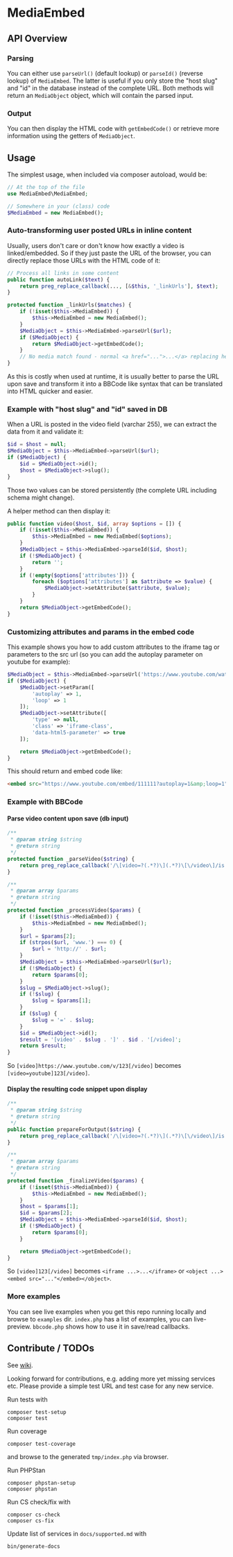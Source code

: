 # MediaEmbed

## API Overview

### Parsing
You can either use `parseUrl()` (default lookup) or `parseId()` (reverse lookup) of `MediaEmbed`.
The latter is useful if you only store the "host slug" and "id" in the database instead of the
complete URL.
Both methods will return an `MediaObject` object, which will contain the parsed input.

### Output
You can then display the HTML code with `getEmbedCode()` or retrieve more information using the getters of `MediaObject`.


## Usage
The simplest usage, when included via composer autoload, would be:
```php
// At the top of the file
use MediaEmbed\MediaEmbed;

// Somewhere in your (class) code
$MediaEmbed = new MediaEmbed();
```

### Auto-transforming user posted URLs in inline content

Usually, users don't care or don't know how exactly a video is linked/embedded.
So if they just paste the URL of the browser, you can directly replace those URLs with the HTML code of it:
```php
// Process all links in some content
public function autoLink($text) {
    return preg_replace_callback(..., [&$this, '_linkUrls'], $text);
}

protected function _linkUrls($matches) {
    if (!isset($this->MediaEmbed)) {
        $this->MediaEmbed = new MediaEmbed();
    }
    $MediaObject = $this->MediaEmbed->parseUrl($url);
    if ($MediaObject) {
        return $MediaObject->getEmbedCode();
    }
    // No media match found - normal <a href="...">...</a> replacing here
}
```

As this is costly when used at runtime, it is usually better to parse the URL upon save
and transform it into a BBCode like syntax that can be translated into HTML quicker and easier.

### Example with "host slug" and "id" saved in DB
When a URL is posted in the video field (varchar 255), we can extract the data from it and validate it:
```php
$id = $host = null;
$MediaObject = $this->MediaEmbed->parseUrl($url);
if ($MediaObject) {
    $id = $MediaObject->id();
    $host = $MediaObject->slug();
}
```
Those two values can be stored persistently (the complete URL including schema might change).

A helper method can then display it:
```php
public function video($host, $id, array $options = []) {
    if (!isset($this->MediaEmbed)) {
        $this->MediaEmbed = new MediaEmbed($options);
    }
    $MediaObject = $this->MediaEmbed->parseId($id, $host);
    if (!$MediaObject) {
        return '';
    }
    if (!empty($options['attributes'])) {
        foreach ($options['attributes'] as $attribute => $value) {
            $MediaObject->setAttribute($attribute, $value);
        }
    }
    return $MediaObject->getEmbedCode();
}
```

### Customizing attributes and params in the embed code
This example shows you how to add custom attributes to the iframe tag or parameters to the src url (so you can add the autoplay parameter on youtube for example):
```php
$MediaObject = $this->MediaEmbed->parseUrl('https://www.youtube.com/watch?v=111111');
if ($MediaObject) {
    $MediaObject->setParam([
        'autoplay' => 1,
        'loop' => 1
    ]);
    $MediaObject->setAttribute([
        'type' => null,
        'class' => 'iframe-class',
        'data-html5-parameter' => true
    ]);

    return $MediaObject->getEmbedCode();
}
```
This should return and embed code like:
```html
<embed src="https://www.youtube.com/embed/111111?autoplay=1&amp;loop=1" class="iframe-class" data-html5-parameter></iframe>
```

### Example with BBCode

#### Parse video content upon save (db input)
```php
/**
 * @param string $string
 * @return string
 */
protected function _parseVideo($string) {
    return preg_replace_callback('/\[video=?(.*?)\](.*?)\[\/video\]/is', [$this, '_processVideo'], $string);
}

/**
 * @param array $params
 * @return string
 */
protected function _processVideo($params) {
    if (!isset($this->MediaEmbed)) {
        $this->MediaEmbed = new MediaEmbed();
    }
    $url = $params[2];
    if (strpos($url, 'www.') === 0) {
        $url = 'http://' . $url;
    }
    $MediaObject = $this->MediaEmbed->parseUrl($url);
    if (!$MediaObject) {
        return $params[0];
    }
    $slug = $MediaObject->slug();
    if (!$slug) {
        $slug = $params[1];
    }
    if ($slug) {
        $slug = '=' . $slug;
    }
    $id = $MediaObject->id();
    $result = '[video' . $slug . ']' . $id . '[/video]';
    return $result;
}
```

So `[video]https://www.youtube.com/v/123[/video]` becomes `[video=youtube]123[/video]`.

#### Display the resulting code snippet upon display
```php
/**
 * @param string $string
 * @return string
 */
public function prepareForOutput($string) {
    return preg_replace_callback('/\[video=?(.*?)\](.*?)\[\/video\]/is', [$this, '_finalizeVideo'], $string);
}

/**
 * @param array $params
 * @return string
 */
protected function _finalizeVideo($params) {
    if (!isset($this->MediaEmbed)) {
        $this->MediaEmbed = new MediaEmbed();
    }
    $host = $params[1];
    $id = $params[2];
    $MediaObject = $this->MediaEmbed->parseId($id, $host);
    if (!$MediaObject) {
        return $params[0];
    }

    return $MediaObject->getEmbedCode();
}
```

So `[video]123[/video]` becomes `<iframe ...>...</iframe>` or `<object ...><embed src="..."</embed></object>`.

### More examples
You can see live examples when you get this repo running locally and browse to `examples` dir.
`index.php` has a list of examples, you can live-preview. `bbcode.php` shows how to use it in save/read callbacks.


## Contribute / TODOs
See [wiki](https://github.com/dereuromark/media-embed/wiki).

Looking forward for contributions, e.g. adding more yet missing services etc.
Please provide a simple test URL and test case for any new service.

Run tests with
```
composer test-setup
composer test
```

Run coverage
```
composer test-coverage
```
and browse to the generated `tmp/index.php` via browser.

Run PHPStan
```
composer phpstan-setup
composer phpstan
```

Run CS check/fix with
```
composer cs-check
composer cs-fix
```

Update list of services in `docs/supported.md` with
```
bin/generate-docs
```
